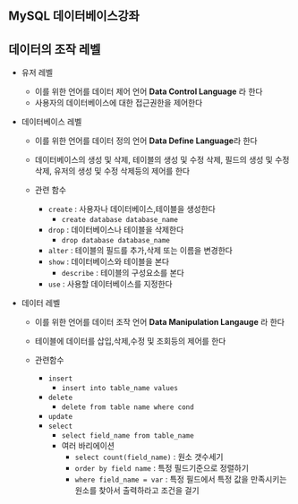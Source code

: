 ## MySQL 데이터베이스강좌

## 데이터의 조작 레벨
- 유저 레벨
	- 이를 위한 언어를 데이터 제어 언어 **Data Control Language** 라 한다
	- 사용자의 데이터베이스에 대한 접근권한을 제어한다
	
- 데이터베이스 레벨
	- 이를 위한 언어를 데이터 정의 언어 **Data Define Language**라 한다 
	- 데이터베이스의 생성 및 삭제, 테이블의 생성 및 수정 삭제, 필드의 생성 및 수정 삭제, 유저의 생성 및 수정 삭제등의 제어를 한다 
	
	- 관련 함수
		- `create` :  사용자나 데이터베이스,테이블을 생성한다
			- `create database database_name`
		- `drop` : 데이터베이스나 테이블을 삭제한다
			- `drop database database_name`
		- `alter` : 테이블의 필드를 추가,삭제 또는 이름을 변경한다
		- `show` : 데이터베이스와 테이블을 본다 
			- `describe` : 테이블의 구성요소를 본다
		- `use` : 사용할 데이터베이스를 지정한다
	
- 데이터 레벨
	- 이를 위한 언어를 데이터 조작 언어 **Data  Manipulation Langauge** 라 한다
	- 테이블에 데이터를 삽입,삭제,수정 및 조회등의 제어를 한다
	
	- 관련함수
		- `insert`
			- `insert into table_name values`
		- `delete`
			- `delete from table name where cond`
		- `update`
		- `select`
			- `select field_name from table_name`
			- 여러 바리에이션
				- `select count(field_name)` : 원소 갯수세기
				- `order by field name` : 특정 필드기준으로 정렬하기
				- `where field_name = var` : 특정 필드에서 특정 값을 만족시키는 원소를 찾아서 출력하라고 조건을 걸기




